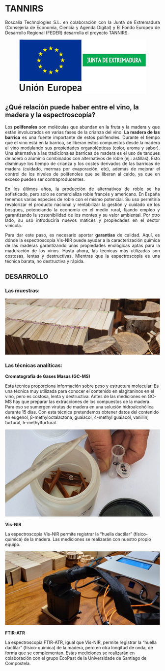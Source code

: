 # TANNIRS

<p align="justify">
Boscalia Technologies S.L. en colaboración con la Junta de Extremadura (Consejería de Economía, Ciencia y Agenda Digital) y El Fondo Europeo de Desarrollo Regional (FEDER) desarrolla el proyecto TANNIRS.
</p>

<p align="center"><img src="./images/logos.png" widht=300 height=175></p>

## ¿Qué relación puede haber entre el vino, la madera y la espectroscopía?

<p align="justify">
Los <b>polifenoles</b> son moléculas que abundan en la fruta y la madera y que están involucrados en varias fases de la crianza del vino. <b>La madera de las barrica</b> es una fuente importante de estos polifenoles. Durante el tiempo que el vino está en la barrica, se liberan estos compuestos desde la madera al vino modulando sus propiedades organolépticas (color, aroma y sabor). Una alternativa a las tradicionales barricas de madera es el uso de tanques de acero o aluminio combinados con alternativos de roble (ej.: astillas). Esto disminuye los tiempo de crianza y los costes derivados de las barricas de madera (cuidado, mermas por evaporación, etc), además de mejorar el control de los niveles de polifenoles que se liberan al caldo, ya que en exceso pueden ser contraproducentes. 
</p>

<p align="justify">
En los últimos años, la producción de alternativos de roble se ha sofisticado, pero solo se comercializa roble francés y americano. En España tenemos varias especies de roble con el mismo potencial. Su uso permitiría revalorizar el producto nacional y rentabilizar la gestión y cuidado de los bosques, potenciando la economía en el medio rural, fijando empleo y garantizando la sostenibilidad de los montes y su valor ambiental. Por otro lado, su uso introduciría nuevos matices y propiedades en el sector vinícola. 
</p>

<p align="justify">
Para dar este paso, es necesario aportar <b>garantías</b> de calidad. Aquí, es dónde la espectroscopía Vis-NIR puede ayudar a la caracterización química de las maderas garantizando unas propiedades enológicas aptas para la maduración de los vinos. Hasta ahora, las técnicas más utilizadas son costosas, lentas y destructivas. Mientras que la espectroscopía es una técnica barata, no destructiva y rápida. 
</p>

## DESARROLLO

### Las muestras:

<p align="center"><img src="./images/muestras.jpeg"></p>

### Las técnicas analíticas:

**Cromatografía de Gases Masas (GC-MS)**

Esta técnica proporciona información sobre peso y estructura molecular. Es una técnica muy utilizada para conocer el contenido en elagitaninos en el vino, pero es costosa, lenta y destructiva. Antes de las mediciones en GC-MS hay que preparar las extracciones de los compuestos de la madera. Para eso se sumergen virutas de madera en una solución hidroalcohólica durante 15 días. Con esta técnica pretendemos obtener datos del contenido en eugenol, β-methyloctalactona, guaiacol, 4-methyl guaiacol, vanillin, furfural, 5-methylfurfural. 

<p align="center"><img src="./images/gc-ms.jpeg"></p>

**Vis-NIR**

La espectroscopía Vis-NIR permite registrar la “huella dactilar” (físico-química) de la madera. Las mediciones se realizarán con nuestro propio equipo. 

<p align="center"><img src="./images/nir.jpeg"></p>

**FTIR-ATR**

La espectroscopía FTIR-ATR, igual que Vis-NIR, permite registrar la “huella dactilar” (físico-química) de la madera, pero en otra longitud de onda, de forma que se complementan. Estas mediciones se realizarán en colaboración con el grupo EcoPast de la Universidade de Santiago de Compostela. 
